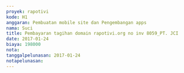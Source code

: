 ```yaml
---
proyek: rapotivi
kode: H1
anggaran: Pembuatan mobile site dan Pengembangan apps
nama: Suci
title: Pembayaran tagihan domain rapotivi.org no inv 8059_PT. JCI
date: 2017-01-24
biaya: 198000
nota:
tanggalpelunasan: 2017-01-24
notapelunasan:
---
```

